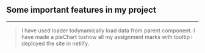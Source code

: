 ## Some important features in my project
***

> I have used loader todynamically load data from parent component. 
> I have made a pieChart toshow all my assignment marks with tooltip
> i deployed the site in netlify.